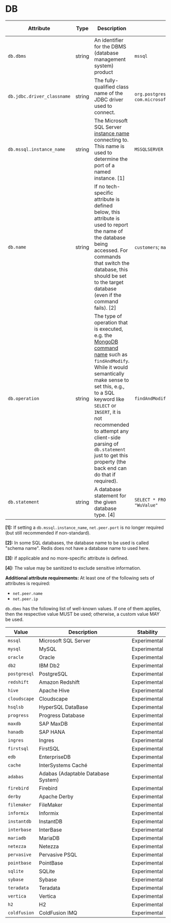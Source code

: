 # DB

<!-- semconv db(tag) -->
| Attribute  | Type | Description  | Examples  | [Requirement Level](https://opentelemetry.io/docs/specs/semconv/general/attribute-requirement-level/) | Stability |
|---|---|---|---|---|---|
| `db.dbms` | string | An identifier for the DBMS (database management system) product | `mssql` | `Conditionally Required` for `db.type="sql"` | Experimental |
| `db.jdbc.driver_classname` | string | The fully-qualified class name of the JDBC driver used to connect. | `org.postgresql.Driver`; `com.microsoft.sqlserver.jdbc.SQLServerDriver` | `Recommended` | Experimental |
| `db.mssql.instance_name` | string | The Microsoft SQL Server [instance name](https://docs.microsoft.com/en-us/sql/connect/jdbc/building-the-connection-url?view=sql-server-ver15) connecting to. This name is used to determine the port of a named instance. [1] | `MSSQLSERVER` | `Recommended` | Experimental |
| `db.name` | string | If no tech-specific attribute is defined below, this attribute is used to report the name of the database being accessed. For commands that switch the database, this should be set to the target database (even if the command fails). [2] | `customers`; `master` | `Conditionally Required` [3] | Experimental |
| `db.operation` | string | The type of operation that is executed, e.g. the [MongoDB command name](https://docs.mongodb.com/manual/reference/command/#database-operations) such as `findAndModify`. While it would semantically make sense to set this, e.g., to a SQL keyword like `SELECT` or `INSERT`, it is not recommended to attempt any client-side parsing of `db.statement` just to get this property (the back end can do that if required). | `findAndModify` | `Conditionally Required` if `db.statement` is not applicable. | Experimental |
| `db.statement` | string | A database statement for the given database type. [4] | `SELECT * FROM wuser_table`; `SET mykey "WuValue"` | `Conditionally Required` if applicable. | Experimental |

**[1]:** If setting a `db.mssql.instance_name`, `net.peer.port` is no longer required (but still recommended if non-standard).

**[2]:** In some SQL databases, the database name to be used is called "schema name". Redis does not have a database name to used here.

**[3]:** if applicable and no more-specific attribute is defined.

**[4]:** The value may be sanitized to exclude sensitive information.

**Additional attribute requirements:** At least one of the following sets of attributes is required:

* `net.peer.name`
* `net.peer.ip`

`db.dbms` has the following list of well-known values. If one of them applies, then the respective value MUST be used; otherwise, a custom value MAY be used.

| Value  | Description | Stability |
|---|---|---|
| `mssql` | Microsoft SQL Server | Experimental |
| `mysql` | MySQL | Experimental |
| `oracle` | Oracle | Experimental |
| `db2` | IBM Db2 | Experimental |
| `postgresql` | PostgreSQL | Experimental |
| `redshift` | Amazon Redshift | Experimental |
| `hive` | Apache Hive | Experimental |
| `cloudscape` | Cloudscape | Experimental |
| `hsqlsb` | HyperSQL DataBase | Experimental |
| `progress` | Progress Database | Experimental |
| `maxdb` | SAP MaxDB | Experimental |
| `hanadb` | SAP HANA | Experimental |
| `ingres` | Ingres | Experimental |
| `firstsql` | FirstSQL | Experimental |
| `edb` | EnterpriseDB | Experimental |
| `cache` | InterSystems Caché | Experimental |
| `adabas` | Adabas (Adaptable Database System) | Experimental |
| `firebird` | Firebird | Experimental |
| `derby` | Apache Derby | Experimental |
| `filemaker` | FileMaker | Experimental |
| `informix` | Informix | Experimental |
| `instantdb` | InstantDB | Experimental |
| `interbase` | InterBase | Experimental |
| `mariadb` | MariaDB | Experimental |
| `netezza` | Netezza | Experimental |
| `pervasive` | Pervasive PSQL | Experimental |
| `pointbase` | PointBase | Experimental |
| `sqlite` | SQLite | Experimental |
| `sybase` | Sybase | Experimental |
| `teradata` | Teradata | Experimental |
| `vertica` | Vertica | Experimental |
| `h2` | H2 | Experimental |
| `coldfusion` | ColdFusion IMQ | Experimental |
<!-- endsemconv -->